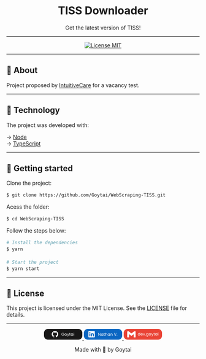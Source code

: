 <h1 align="center">
    TISS Downloader
</h1>

<p align="center">
    Get the latest version of TISS!<br>
</p>

------------

<p align="center">
    <a href="https://github.com/Goytai/WebScraping-TISS/blob/master/LICENSE">
        <img src="https://img.shields.io/github/license/Goytai/WebScraping-TISS?style=for-the-badge" alt="License MIT" />
    </a>
</p>

------------
<h2>📖 About</h2>

Project proposed by <a href="https://www.intuitivecare.com/">IntuitiveCare</a> for a vacancy test.

------------
<h2>🧪 Technology</h2>

The project was developed with:

&rarr; <a href="https://nodejs.org/en/">Node</a> <br>
&rarr; <a href="https://www.typescriptlang.org/">TypeScript</a> <br>

------------
<h2>🔌 Getting started</h2>
Clone the project:

```bash
$ git clone https://github.com/Goytai/WebScraping-TISS.git
```

Acess the folder:

```bash
$ cd WebScraping-TISS
```

Follow the steps below:
```bash
# Install the dependencies
$ yarn

# Start the project
$ yarn start
```

------------
<h2>📝 License</h2>
This project is licensed under the MIT License. See the <a href="https://github.com/Goytai/GitCat/blob/master/LICENSE">LICENSE</a> file for details.

------------
<p align="center">
    <a href="https://github.com/Goytai">
        <img src="https://raw.githubusercontent.com/Goytai/goytai/master/github.svg" width="100px" alt="GitHub"/>
    </a>
    <a href="https://www.linkedin.com/in/goytai/">
        <img src="https://raw.githubusercontent.com/Goytai/goytai/master/linkedin.svg" width="100px" alt="Linkedin"/>
    </a>
    <a href="mailto:dev.goytai@gmail.com">
        <img src="https://raw.githubusercontent.com/Goytai/goytai/master/gmail.svg" width="100px" alt="Email"/>
    </a>
</p>
<p align="center">Made with 💜 by Goytai</p><br>
